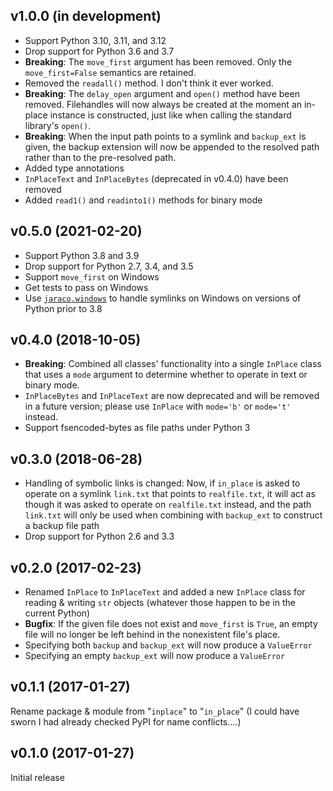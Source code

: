 v1.0.0 (in development)
-----------------------
- Support Python 3.10, 3.11, and 3.12
- Drop support for Python 3.6 and 3.7
- **Breaking**: The `move_first` argument has been removed.  Only the
  `move_first=False` semantics are retained.
- Removed the `readall()` method.  I don't think it ever worked.
- **Breaking**: The `delay_open` argument and `open()` method have been
  removed.  Filehandles will now always be created at the moment an in-place
  instance is constructed, just like when calling the standard library's
  `open()`.
- **Breaking**: When the input path points to a symlink and `backup_ext` is
  given, the backup extension will now be appended to the resolved path rather
  than to the pre-resolved path.
- Added type annotations
- `InPlaceText` and `InPlaceBytes` (deprecated in v0.4.0) have been removed
- Added `read1()` and `readinto1()` methods for binary mode

v0.5.0 (2021-02-20)
-------------------
- Support Python 3.8 and 3.9
- Drop support for Python 2.7, 3.4, and 3.5
- Support `move_first` on Windows
- Get tests to pass on Windows
- Use [`jaraco.windows`](https://github.com/jaraco/jaraco.windows) to handle
  symlinks on Windows on versions of Python prior to 3.8

v0.4.0 (2018-10-05)
-------------------
- **Breaking**: Combined all classes' functionality into a single `InPlace`
  class that uses a `mode` argument to determine whether to operate in text or
  binary mode.
- `InPlaceBytes` and `InPlaceText` are now deprecated and will be removed in a
  future version; please use `InPlace` with `mode='b'` or `mode='t'` instead.
- Support fsencoded-bytes as file paths under Python 3

v0.3.0 (2018-06-28)
-------------------
- Handling of symbolic links is changed: Now, if `in_place` is asked to operate
  on a symlink `link.txt` that points to `realfile.txt`, it will act as though
  it was asked to operate on `realfile.txt` instead, and the path `link.txt`
  will only be used when combining with `backup_ext` to construct a backup file
  path
- Drop support for Python 2.6 and 3.3

v0.2.0 (2017-02-23)
-------------------
- Renamed `InPlace` to `InPlaceText` and added a new `InPlace` class for
  reading & writing `str` objects (whatever those happen to be in the current
  Python)
- **Bugfix**: If the given file does not exist and `move_first` is `True`, an
  empty file will no longer be left behind in the nonexistent file's place.
- Specifying both `backup` and `backup_ext` will now produce a `ValueError`
- Specifying an empty `backup_ext` will now produce a `ValueError`

v0.1.1 (2017-01-27)
-------------------
Rename package & module from "`inplace`" to "`in_place`"  (I could have sworn I
had already checked PyPI for name conflicts....)

v0.1.0 (2017-01-27)
-------------------
Initial release
